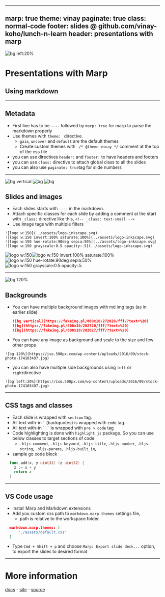 ----
marp: true
theme: vinay
paginate: true
class: normal-code
footer: slides @ github.com/vinay-koho/lunch-n-learn
header: presentations with marp
----
![bg left:20%](https://iso.500px.com/wp-content/uploads/2016/09/stock-photo-174103407.jpg)

# Presentations with Marp
## Using markdown

----

## Metadata
- First line has to be `----` followed by `marp: true` for marp to parse the markdown properly
- Use themes with `theme: ` directive.
  - `gaia`, `uncover` and `default` are the default themes
  - Create custom themes with ` /* @theme vinay */` comment at the top of the css file
- you can use directives `header:` and `footer:` to have headers and footers
- you can use `class:` directive to attach global class to all the slides
- you can also use  `paginate: true`tag for slide numbers

----
<!-- _class: normal-code text-small -->

![bg vertical](https://fakeimg.pl/800x10/272020/fff/?text=%20)
![bg](https://fakeimg.pl/800x10/202720/fff/?text=%20)
![bg](https://fakeimg.pl/800x10/202027/fff/?text=%20)


## Slides and images
- Each slides starts with `----` in the markdown.
- Attach specific classes for each slide by adding a comment at the start with `_class:` directive like this,
  ```<!-- _class: text-small -->```
- Use image tags with multiple filters
```
![logo w:150](../assets/logo-inkscape.svg)
![logo w:150 invert:100% saturate:100%](../assets/logo-inkscape.svg)
![logo w:150 hue-rotate:90deg sepia:50%](../assets/logo-inkscape.svg)
![logo w:150 grayscale:0.5 opacity:.5](../assets/logo-inkscape.svg)
```
![logo w:150](../assets/logo-inkscape.svg)![logo w:150 invert:100% saturate:100%](../assets/logo-inkscape.svg)![logo w:150 hue-rotate:90deg sepia:50%](../assets/logo-inkscape.svg)![logo w:150 grayscale:0.5 opacity:.5](../assets/logo-inkscape.svg)

----
<!-- _class: leftbg normal-code -->
![bg 120%](https://iso.500px.com/wp-content/uploads/2016/09/stock-photo-174103407.jpg)

## Backgrounds

- You can have multiple background images with md img tags (as in earlier slide)
  ```md
  ![bg vertical](https://fakeimg.pl/800x10/272020/fff/?text=%20)
  ![bg](https://fakeimg.pl/800x10/202720/fff/?text=%20)
  ![bg](https://fakeimg.pl/800x10/202027/fff/?text=%20)
  ```
- You can have any image as background and scale to the size and few other props
```
![bg 120%](https://iso.500px.com/wp-content/uploads/2016/09/stock-photo-174103407.jpg)
```
- you can also have multiple side backgrounds using `left` or `right`directive
```
![bg left:20%](https://iso.500px.com/wp-content/uploads/2016/09/stock-photo-174103407.jpg)
```

----
## CSS tags and classes

- Each slide is wrapped with `section` tag.
- All text with-in  ``` ` ``` (backquotes) is wrapped with `code` tag.
- All text with-in ` ``` ` is wrapped with `pre > code` tag
- Code highlighting is done with `highlight.js` package. So you can use below classes to target sections of code
  - `.hljs-comment`, `.hljs-keyword`, `.hljs-title`, `.hljs-number`, `.hljs-string`, `.hljs-params`, `.hljs-built_in`,
- sample go code block
```go
  func add(x, y uint32) (z uint32) {
    z := x + y
    return z
  }

```

----

## VS Code usage

- Install Marp and Markdown extensions
- Add you custom css path to `markdown.marp.themes` settings file,
  - path is relative to the workspace folder.
```json
  markdown.marp.themes: [
      "./assets/default.css"
  ]
```
- Type `Cmd + Shift + p` and choose `Marp: Export slide deck...` option, to export the slides to desired format
----

# More information

[docs](https://marpit.marp.app/) - [site](https://marp.app) - [source](https://github.com/marp-team/marp)